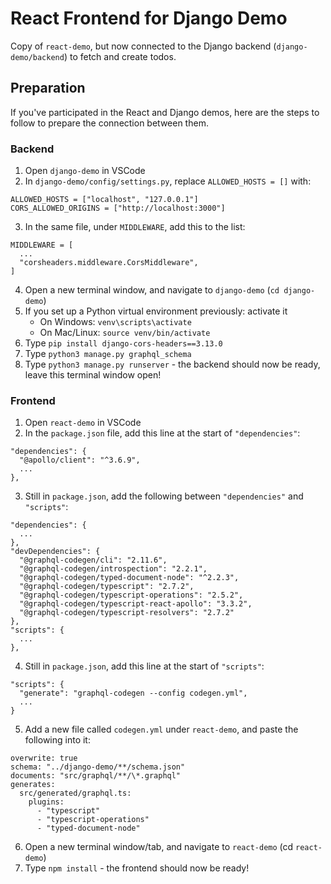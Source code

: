 # React Frontend for Django Demo

Copy of `react-demo`, but now connected to the Django backend (`django-demo/backend`) to fetch and create todos.

## Preparation

If you've participated in the React and Django demos, here are the steps to follow to prepare the connection between them.

### Backend

1. Open `django-demo` in VSCode
2. In `django-demo/config/settings.py`, replace `ALLOWED_HOSTS = []` with:

```
ALLOWED_HOSTS = ["localhost", "127.0.0.1"]
CORS_ALLOWED_ORIGINS = ["http://localhost:3000"]
```

3. In the same file, under `MIDDLEWARE`, add this to the list:

```
MIDDLEWARE = [
  ...
  "corsheaders.middleware.CorsMiddleware",
]
```

4. Open a new terminal window, and navigate to `django-demo` (`cd django-demo`)
5. If you set up a Python virtual environment previously: activate it
   - On Windows: `venv\scripts\activate`
   - On Mac/Linux: `source venv/bin/activate`
6. Type `pip install django-cors-headers==3.13.0`
7. Type `python3 manage.py graphql_schema`
8. Type `python3 manage.py runserver` - the backend should now be ready, leave this terminal window open!

### Frontend

1.  Open `react-demo` in VSCode
2.  In the `package.json` file, add this line at the start of `"dependencies"`:

```
"dependencies": {
  "@apollo/client": "^3.6.9",
  ...
},
```

3.  Still in `package.json`, add the following between `"dependencies"` and `"scripts"`:

```
"dependencies": {
  ...
},
"devDependencies": {
  "@graphql-codegen/cli": "2.11.6",
  "@graphql-codegen/introspection": "2.2.1",
  "@graphql-codegen/typed-document-node": "^2.2.3",
  "@graphql-codegen/typescript": "2.7.2",
  "@graphql-codegen/typescript-operations": "2.5.2",
  "@graphql-codegen/typescript-react-apollo": "3.3.2",
  "@graphql-codegen/typescript-resolvers": "2.7.2"
},
"scripts": {
  ...
},
```

4.  Still in `package.json`, add this line at the start of `"scripts"`:

```
"scripts": {
  "generate": "graphql-codegen --config codegen.yml",
  ...
}
```

5.  Add a new file called `codegen.yml` under `react-demo`, and paste the following into it:

```
overwrite: true
schema: "../django-demo/**/schema.json"
documents: "src/graphql/**/\*.graphql"
generates:
  src/generated/graphql.ts:
    plugins:
      - "typescript"
      - "typescript-operations"
      - "typed-document-node"
```

6.  Open a new terminal window/tab, and navigate to `react-demo` (cd `react-demo`)
7.  Type `npm install` - the frontend should now be ready!
